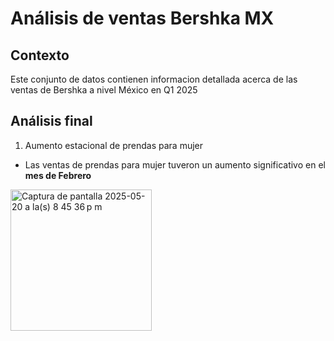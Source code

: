 # Análisis de ventas Bershka MX

## Contexto

Este conjunto de datos contienen informacion detallada acerca de las ventas de Bershka a nivel México en Q1 2025

## Análisis final 

1. Aumento estacional de prendas para mujer

- Las ventas de prendas para mujer tuveron un aumento significativo en el **mes de Febrero**
  
<img width="226" alt="Captura de pantalla 2025-05-20 a la(s) 8 45 36 p m" src="https://github.com/user-attachments/assets/e1c6c282-18bf-406f-b470-1eb01bc944eb" />
